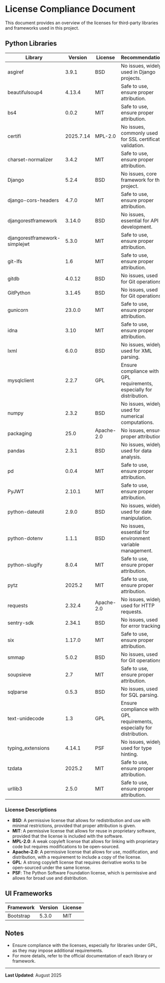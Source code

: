 # License Compliance Document

This document provides an overview of the licenses for third-party libraries and frameworks used in this project.

## Python Libraries

| Library                          | Version   | License       | Recommendation                                                                 |
|----------------------------------|-----------|---------------|-------------------------------------------------------------------------------|
| asgiref                          | 3.9.1     | BSD           | No issues, widely used in Django projects.                                    |
| beautifulsoup4                   | 4.13.4    | MIT           | Safe to use, ensure proper attribution.                                       |
| bs4                              | 0.0.2     | MIT           | Safe to use, ensure proper attribution.                                       |
| certifi                          | 2025.7.14 | MPL-2.0       | No issues, commonly used for SSL certificate validation.                      |
| charset-normalizer               | 3.4.2     | MIT           | Safe to use, ensure proper attribution.                                       |
| Django                           | 5.2.4     | BSD           | No issues, core framework for the project.                                    |
| django-cors-headers              | 4.7.0     | MIT           | Safe to use, ensure proper attribution.                                       |
| djangorestframework              | 3.14.0    | BSD           | No issues, essential for API development.                                     |
| djangorestframework-simplejwt    | 5.3.0     | MIT           | Safe to use, ensure proper attribution.                                       |
| git-lfs                          | 1.6       | MIT           | Safe to use, ensure proper attribution.                                       |
| gitdb                            | 4.0.12    | BSD           | No issues, used for Git operations.                                           |
| GitPython                        | 3.1.45    | BSD           | No issues, used for Git operations.                                           |
| gunicorn                         | 23.0.0    | MIT           | Safe to use, ensure proper attribution.                                       |
| idna                             | 3.10      | MIT           | Safe to use, ensure proper attribution.                                       |
| lxml                             | 6.0.0     | BSD           | No issues, widely used for XML parsing.                                       |
| mysqlclient                      | 2.2.7     | GPL           | Ensure compliance with GPL requirements, especially for distribution.         |
| numpy                            | 2.3.2     | BSD           | No issues, widely used for numerical computations.                            |
| packaging                        | 25.0      | Apache-2.0    | No issues, ensure proper attribution.                                         |
| pandas                           | 2.3.1     | BSD           | No issues, widely used for data analysis.                                     |
| pd                               | 0.0.4     | MIT           | Safe to use, ensure proper attribution.                                       |
| PyJWT                            | 2.10.1    | MIT           | Safe to use, ensure proper attribution.                                       |
| python-dateutil                  | 2.9.0     | BSD           | No issues, widely used for date manipulation.                                 |
| python-dotenv                    | 1.1.1     | BSD           | No issues, essential for environment variable management.                     |
| python-slugify                   | 8.0.4     | MIT           | Safe to use, ensure proper attribution.                                       |
| pytz                             | 2025.2    | MIT           | Safe to use, ensure proper attribution.                                       |
| requests                         | 2.32.4    | Apache-2.0    | No issues, widely used for HTTP requests.                                     |
| sentry-sdk                       | 2.34.1    | BSD           | No issues, used for error tracking.                                           |
| six                              | 1.17.0    | MIT           | Safe to use, ensure proper attribution.                                       |
| smmap                            | 5.0.2     | BSD           | No issues, used for Git operations.                                           |
| soupsieve                        | 2.7       | MIT           | Safe to use, ensure proper attribution.                                       |
| sqlparse                         | 0.5.3     | BSD           | No issues, used for SQL parsing.                                              |
| text-unidecode                   | 1.3       | GPL           | Ensure compliance with GPL requirements, especially for distribution.         |
| typing_extensions                | 4.14.1    | PSF           | No issues, widely used for type hinting.                                      |
| tzdata                           | 2025.2    | MIT           | Safe to use, ensure proper attribution.                                       |
| urllib3                          | 2.5.0     | MIT           | Safe to use, ensure proper attribution.                                       |

### License Descriptions

- **BSD**: A permissive license that allows for redistribution and use with minimal restrictions, provided that proper attribution is given.
- **MIT**: A permissive license that allows for reuse in proprietary software, provided that the license is included with the software.
- **MPL-2.0**: A weak copyleft license that allows for linking with proprietary code but requires modifications to be open-sourced.
- **Apache-2.0**: A permissive license that allows for use, modification, and distribution, with a requirement to include a copy of the license.
- **GPL**: A strong copyleft license that requires derivative works to be open-sourced under the same license.
- **PSF**: The Python Software Foundation license, which is permissive and allows for broad use and distribution.

## UI Frameworks

| Framework                        | Version   | License       |
|----------------------------------|-----------|---------------|
| Bootstrap                        | 5.3.0     | MIT           |

## Notes

- Ensure compliance with the licenses, especially for libraries under GPL, as they may impose additional requirements.
- For more details, refer to the official documentation of each library or framework.

---

**Last Updated**: August 2025
